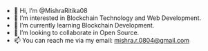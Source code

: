 - 👋 Hi, I’m @MishraRitika08
- 👀 I’m interested in Blockchain Technology and Web Development.
- 🌱 I’m currently learning Blockchain Development.
- 💞️ I’m looking to collaborate in Open Source.
- 📫 You can reach me via my email: mishra.r.0804@gmail.com

<!---
MishraRitika08/MishraRitika08 is a ✨ special ✨ repository because its `README.md` (this file) appears on your GitHub profile.
You can click the Preview link to take a look at your changes.
--->
